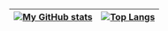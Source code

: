 | [![My GitHub stats](https://github-readme-stats.vercel.app/api?username=Homa665&theme=cobalt2&hide_border=true&bg_color=00000000)](https://github.com/anuraghazra/github-readme-stats) | [![Top Langs](https://github-readme-stats.vercel.app/api/top-langs/?username=Homa665&layout=compact&theme=cobalt2&hide_border=true&bg_color=00000000)](https://github.com/anuraghazra/github-readme-stats) |
| ----------- | ----------- |
